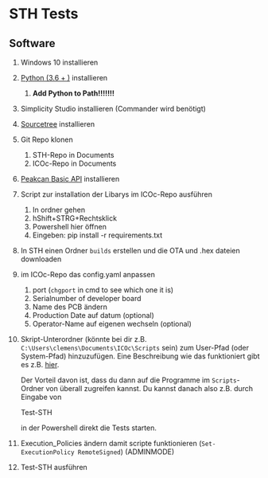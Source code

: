 # STH Tests

## Software

1. Windows 10 installieren

2. [Python (3.6 + )](https://www.python.org/downloads/) installieren

   1. **Add Python to Path!!!!!!!**

3. Simplicity Studio installieren (Commander wird benötigt)

4. [Sourcetree](https://www.sourcetreeapp.com/) installieren

5. Git Repo klonen

   1. STH-Repo in Documents
   2. ICOc-Repo in Documents

6. [Peakcan Basic API](https://www.peak-system.com/PCAN-USB-FD.365.0.html) installieren

7. Script zur installation der Libarys im ICOc-Repo ausführen

   1. In ordner gehen
   2. hShift+STRG+Rechtsklick
   3. Powershell hier öffnen
   4. Eingeben: pip install -r requirements.txt

8. In STH einen Ordner `builds` erstellen und die OTA und .hex dateien downloaden

9. im ICOc-Repo das config.yaml anpassen

   1. port (`chgport` in cmd to see which one it is)
   2. Serialnumber of developer board
   3. Name des PCB ändern
   4. Production Date auf datum (optional)
   5. Operator-Name auf eigenen wechseln (optional)

10. Skript-Unterordner (könnte bei dir z.B. `C:\Users\clemens\Documents\ICOc\Scripts` sein) zum User-Pfad (oder System-Pfad) hinzuzufügen. Eine Beschreibung wie das funktioniert gibt es z.B. [hier](https://www.architectryan.com/2018/03/17/add-to-the-path-on-windows-10/).

    Der Vorteil davon ist, dass du dann auf die Programme im `Scripts`-Ordner von überall zugreifen kannst. Du kannst danach also z.B. durch Eingabe von

    Test-STH

    in der Powershell direkt die Tests starten.

11. Execution_Policies ändern damit scripte funktionieren (`Set-ExecutionPolicy RemoteSigned`) (ADMINMODE)

12. Test-STH ausführen
